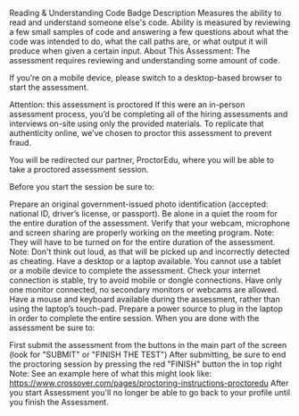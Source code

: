 Reading & Understanding Code
Badge Description
Measures the ability to read and understand someone else's code. Ability is measured by reviewing a few small samples of code and answering a few questions about what the code was intended to do, what the call paths are, or what output it will produce when given a certain input.
About This Assessment:
The assessment requires reviewing and understanding some amount of code.

If you’re on a mobile device, please switch to a desktop-based browser to start the assessment.

Attention: this assessment is proctored
If this were an in-person assessment process, you’d be completing all of the hiring assessments and interviews on-site using only the provided materials. To replicate that authenticity online, we’ve chosen to proctor this assessment to prevent fraud.

You will be redirected our partner, ProctorEdu, where you will be able to take a proctored assessment session.

Before you start the session be sure to:

Prepare an original government-issued photo identification (accepted: national ID, driver’s license, or passport).
Be alone in a quiet the room for the entire duration of the assessment.
Verify that your webcam, microphone and screen sharing are properly working on the meeting program.
Note: They will have to be turned on for the entire duration of the assessment.
Note: Don't think out loud, as that will be picked up and incorrectly detected as cheating.
Have a desktop or a laptop available. You cannot use a tablet or a mobile device to complete the assessment.
Check your internet connection is stable, try to avoid mobile or dongle connections.
Have only one monitor connected, no secondary monitors or webcams are allowed.
Have a mouse and keyboard available during the assessment, rather than using the laptop’s touch-pad.
Prepare a power source to plug in the laptop in order to complete the entire session.
When you are done with the assessment be sure to:

First submit the assessment from the buttons in the main part of the screen (look for "SUBMIT" or "FINISH THE TEST")
After submitting, be sure to end the proctoring session by pressing the red "FINISH" button the in top right
Note: See an example here of what this might look like: https://www.crossover.com/pages/proctoring-instructions-proctoredu
After you start Assessment you'll no longer be able to go back to your profile until you finish the Assessment.